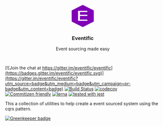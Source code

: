 <p align="center">
  <a href="https://eventific.github.io/eventific">
    <img src="docs/assets/eventific-logo.svg" alt="" width=72 height=72>
  </a>

  <h3 align="center">Eventific</h3>

  <p align="center">
    Event sourcing made easy
  </p>
</p>

<br>

[![Join the chat at https://gitter.im/eventific/eventific](https://badges.gitter.im/eventific/eventific.svg)](https://gitter.im/eventific/eventific?utm_source=badge&utm_medium=badge&utm_campaign=pr-badge&utm_content=badge) [![Build Status](https://travis-ci.org/eventific/eventific.svg?branch=master)](https://travis-ci.org/eventific/eventific) [![codecov](https://codecov.io/gh/eventific/eventific/branch/master/graph/badge.svg)](https://codecov.io/gh/eventific/eventific) [![Commitizen friendly](https://img.shields.io/badge/commitizen-friendly-brightgreen.svg)](http://commitizen.github.io/cz-cli/) [![lerna](https://img.shields.io/badge/maintained%20with-lerna-cc00ff.svg)](https://lernajs.io/) [![tested with jest](https://img.shields.io/badge/tested_with-jest-99424f.svg)](https://github.com/facebook/jest)

This a collection of utilities to help create a event sourced system using the cqrs pattern.




[![Greenkeeper badge](https://badges.greenkeeper.io/eventific/eventific.svg)](https://greenkeeper.io/)